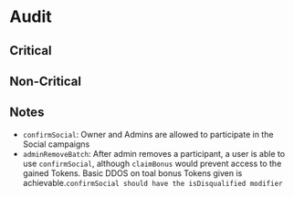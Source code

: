 # Audit
## Critical

## Non-Critical

## Notes
- `confirmSocial`: Owner and Admins are allowed to participate in the Social campaigns
- `adminRemoveBatch`: After admin removes a participant, a user is able to use `confirmSocial`, although `claimBonus` would prevent access to the gained Tokens. Basic DDOS on toal bonus Tokens given is achievable.`confirmSocial should have the isDisqualified modifier`
